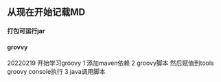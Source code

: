 ## 从现在开始记载MD

#### 打包可运行jar

#### grovvy
20220219 开始学习groovy
1 添加maven依赖
2 groovy脚本 然后赋值到tools groovy console执行
3 java调用脚本


